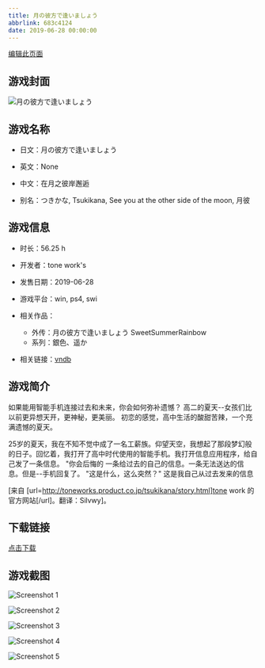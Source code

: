 ```yaml
---
title: 月の彼方で逢いましょう
abbrlink: 683c4124
date: 2019-06-28 00:00:00
---
```

[编辑此页面](https://github.com/ACG-3/ADV3-source/blob/main/source/_posts/games/%E6%9C%88%E3%81%AE%E5%BD%BC%E6%96%B9%E3%81%A7%E9%80%A2%E3%81%84%E3%81%BE%E3%81%97%E3%82%87%E3%81%86.md)

## 游戏封面

![月の彼方で逢いましょう](https%3A//pan.timero.xyz/onedrive/img_lib_001/%E6%9C%88%E3%81%AE%E5%BD%BC%E6%96%B9%E3%81%A7%E9%80%A2%E3%81%84%E3%81%BE%E3%81%97%E3%82%87%E3%81%86_cover.avif)


## 游戏名称

- 日文：月の彼方で逢いましょう
- 英文：None
- 中文：在月之彼岸邂逅

- 别名：つきかな, Tsukikana, See you at the other side of the moon, 月彼


## 游戏信息

- 时长：56.25 h
- 开发者：tone work's
- 发售日期：2019-06-28
- 游戏平台：win, ps4, swi
- 相关作品：
   - 外传：月の彼方で逢いましょう SweetSummerRainbow
   - 系列：銀色、遥か

- 相关链接：[vndb](https://vndb.org/v24803)


## 游戏简介

如果能用智能手机连接过去和未来，你会如何弥补遗憾？
高二的夏天--女孩们比以前更异想天开，更神秘，更美丽。
初恋的感觉，高中生活的酸甜苦辣，一个充满遗憾的夏天。

25岁的夏天，我在不知不觉中成了一名工薪族。仰望天空，我想起了那段梦幻般的日子。回忆着，我打开了高中时代使用的智能手机。我打开信息应用程序，给自己发了一条信息。
"你会后悔的
一条给过去的自己的信息。一条无法送达的信息。但是--手机回复了。
"这是什么，这么突然？"
这是我自己从过去发来的信息

[来自 [url=http://toneworks.product.co.jp/tsukikana/story.html]tone work 的官方网站[/url]。翻译：Silvwy]。


## 下载链接

[点击下载](https://pan.timero.xyz/onedrive/adv_lib_001/%E6%9C%88%E3%81%AE%E5%BD%BC%E6%96%B9%E3%81%A7%E9%80%A2%E3%81%84%E3%81%BE%E3%81%97%E3%82%87%E3%81%86)


## 游戏截图


![Screenshot 1](https%3A//pan.timero.xyz/onedrive/img_lib_001/%E6%9C%88%E3%81%AE%E5%BD%BC%E6%96%B9%E3%81%A7%E9%80%A2%E3%81%84%E3%81%BE%E3%81%97%E3%82%87%E3%81%86_Screenshot_1.avif)

![Screenshot 2](https%3A//pan.timero.xyz/onedrive/img_lib_001/%E6%9C%88%E3%81%AE%E5%BD%BC%E6%96%B9%E3%81%A7%E9%80%A2%E3%81%84%E3%81%BE%E3%81%97%E3%82%87%E3%81%86_Screenshot_2.avif)

![Screenshot 3](https%3A//pan.timero.xyz/onedrive/img_lib_001/%E6%9C%88%E3%81%AE%E5%BD%BC%E6%96%B9%E3%81%A7%E9%80%A2%E3%81%84%E3%81%BE%E3%81%97%E3%82%87%E3%81%86_Screenshot_3.avif)

![Screenshot 4](https%3A//pan.timero.xyz/onedrive/img_lib_001/%E6%9C%88%E3%81%AE%E5%BD%BC%E6%96%B9%E3%81%A7%E9%80%A2%E3%81%84%E3%81%BE%E3%81%97%E3%82%87%E3%81%86_Screenshot_4.avif)

![Screenshot 5](https%3A//pan.timero.xyz/onedrive/img_lib_001/%E6%9C%88%E3%81%AE%E5%BD%BC%E6%96%B9%E3%81%A7%E9%80%A2%E3%81%84%E3%81%BE%E3%81%97%E3%82%87%E3%81%86_Screenshot_5.avif)

